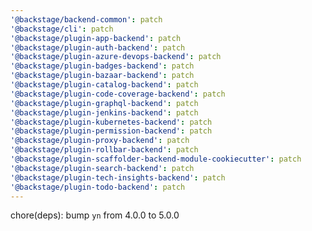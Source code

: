 ```yaml
---
'@backstage/backend-common': patch
'@backstage/cli': patch
'@backstage/plugin-app-backend': patch
'@backstage/plugin-auth-backend': patch
'@backstage/plugin-azure-devops-backend': patch
'@backstage/plugin-badges-backend': patch
'@backstage/plugin-bazaar-backend': patch
'@backstage/plugin-catalog-backend': patch
'@backstage/plugin-code-coverage-backend': patch
'@backstage/plugin-graphql-backend': patch
'@backstage/plugin-jenkins-backend': patch
'@backstage/plugin-kubernetes-backend': patch
'@backstage/plugin-permission-backend': patch
'@backstage/plugin-proxy-backend': patch
'@backstage/plugin-rollbar-backend': patch
'@backstage/plugin-scaffolder-backend-module-cookiecutter': patch
'@backstage/plugin-search-backend': patch
'@backstage/plugin-tech-insights-backend': patch
'@backstage/plugin-todo-backend': patch
---
```


chore(deps): bump `yn` from 4.0.0 to 5.0.0
